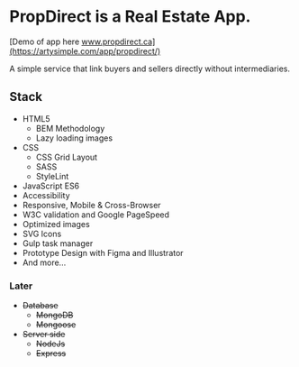 # PropDirect is a Real Estate App.

[Demo of app here www.propdirect.ca](https://artysimple.com/app/propdirect/)

A simple service that link buyers and sellers directly without intermediaries.

## Stack

- HTML5
  - BEM Methodology
  - Lazy loading images
- CSS
  - CSS Grid Layout
  - SASS
  - StyleLint
- JavaScript ES6
- Accessibility
- Responsive, Mobile & Cross-Browser
- W3C validation and Google PageSpeed
- Optimized images
- SVG Icons
- Gulp task manager
- Prototype Design with Figma and Illustrator
- And more...

### Later

- ~~Database~~
  - ~~MongoDB~~
  - ~~Mongoose~~
- ~~Server side~~
  - ~~NodeJs~~
  - ~~Express~~
